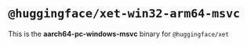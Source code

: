 # `@huggingface/xet-win32-arm64-msvc`

This is the **aarch64-pc-windows-msvc** binary for `@huggingface/xet`
